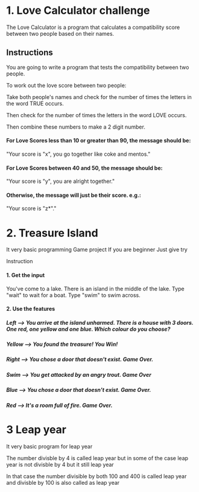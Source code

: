 # 1. Love Calculator challenge

The Love Calculator is a program that calculates a compatibility score between two people based on their names.

## Instructions

You are going to write a program that tests the compatibility between two people.

To work out the love score between two people:

Take both people's names and check for the number of times the letters in the word TRUE occurs. 

Then check for the number of times the letters in the word LOVE occurs. 

Then combine these numbers to make a 2 digit number.

#### For Love Scores less than 10 or greater than 90, the message should be:
"Your score is "x", you go together like coke and mentos."

#### For Love Scores between 40 and 50, the message should be:
"Your score is "y", you are alright together."

#### Otherwise, the message will just be their score. e.g.:
"Your score is "z*"."

# 2. Treasure Island 

It very basic programming Game project If you are beginner Just give try 

Instruction

#### 1. Get the input 
You've come to a lake. There is an island in the middle of the lake. Type "wait" to wait for a boat. Type "swim" to swim across.

#### 2. Use the features 

##### Left --> You arrive at the island unharmed. There is a house with 3 doors. One red, one yellow and one blue. Which colour do you choose?
##### Yellow --> You found the treasure! You Win!

##### Right --> You chose a door that doesn't exist. Game Over. 
##### Swim --> You get attacked by an angry trout. Game Over
##### Blue --> You chose a door that doesn't exist. Game Over.
##### Red --> It's a room full of fire. Game Over.

# 3 Leap year 

It very basic program for leap year 

The number divisble by 4 is called leap year but in some of the case leap year is not divisble by 4 but it still leap year 

In that case the number divisible by both 100 and 400 is called leap year and divisble by 100 is also called as leap year
